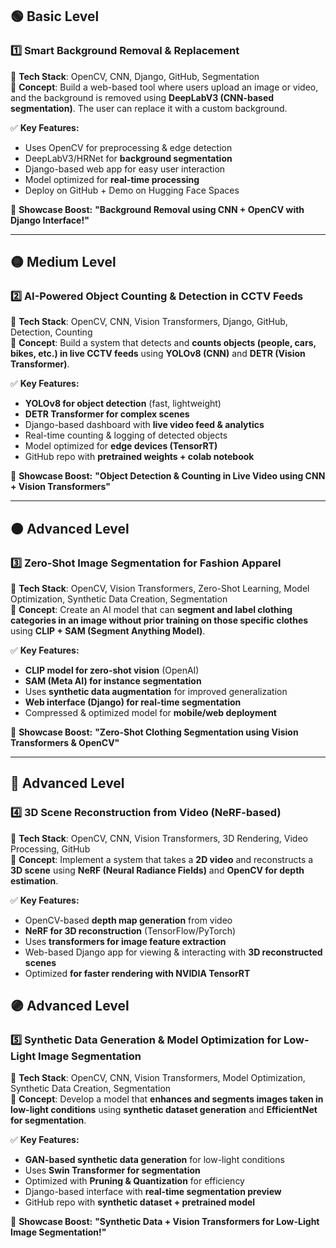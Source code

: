 

## **🟢 Basic Level**  
### **1️⃣ Smart Background Removal & Replacement**  
🔹 **Tech Stack**: OpenCV, CNN, Django, GitHub, Segmentation  
🔹 **Concept**: Build a web-based tool where users upload an image or video, and the background is removed using **DeepLabV3 (CNN-based segmentation)**. The user can replace it with a custom background.  

✅ **Key Features:**  
- Uses OpenCV for preprocessing & edge detection  
- DeepLabV3/HRNet for **background segmentation**  
- Django-based web app for easy user interaction  
- Model optimized for **real-time processing**  
- Deploy on GitHub + Demo on Hugging Face Spaces  

🚀 **Showcase Boost:** **"Background Removal using CNN + OpenCV with Django Interface!"**  

---

## **🟡 Medium Level**  
### **2️⃣ AI-Powered Object Counting & Detection in CCTV Feeds**  
🔹 **Tech Stack**: OpenCV, CNN, Vision Transformers, Django, GitHub, Detection, Counting  
🔹 **Concept**: Build a system that detects and **counts objects (people, cars, bikes, etc.) in live CCTV feeds** using **YOLOv8 (CNN)** and **DETR (Vision Transformer)**.  

✅ **Key Features:**  
- **YOLOv8 for object detection** (fast, lightweight)  
- **DETR Transformer for complex scenes**  
- Django-based dashboard with **live video feed & analytics**  
- Real-time counting & logging of detected objects  
- Model optimized for **edge devices (TensorRT)**  
- GitHub repo with **pretrained weights + colab notebook**  

🚀 **Showcase Boost:** **"Object Detection & Counting in Live Video using CNN + Vision Transformers"**  

---

## **🟠 Advanced Level**  
### **3️⃣ Zero-Shot Image Segmentation for Fashion Apparel**  
🔹 **Tech Stack**: OpenCV, Vision Transformers, Zero-Shot Learning, Model Optimization, Synthetic Data Creation, Segmentation  
🔹 **Concept**: Create an AI model that can **segment and label clothing categories in an image without prior training on those specific clothes** using **CLIP + SAM (Segment Anything Model)**.  

✅ **Key Features:**  
- **CLIP model for zero-shot vision** (OpenAI)  
- **SAM (Meta AI) for instance segmentation**  
- Uses **synthetic data augmentation** for improved generalization  
- **Web interface (Django) for real-time segmentation**  
- Compressed & optimized model for **mobile/web deployment**  

🚀 **Showcase Boost:** **"Zero-Shot Clothing Segmentation using Vision Transformers & OpenCV"**  

---

## **🔵 Advanced Level**  
### **4️⃣ 3D Scene Reconstruction from Video (NeRF-based)**  
🔹 **Tech Stack**: OpenCV, CNN, Vision Transformers, 3D Rendering, Video Processing, GitHub  
🔹 **Concept**: Implement a system that takes a **2D video** and reconstructs a **3D scene** using **NeRF (Neural Radiance Fields)** and **OpenCV for depth estimation**.  

✅ **Key Features:**  
- OpenCV-based **depth map generation** from video  
- **NeRF for 3D reconstruction** (TensorFlow/PyTorch)  
- Uses **transformers for image feature extraction**  
- Web-based Django app for viewing & interacting with **3D reconstructed scenes**  
- Optimized **for faster rendering with NVIDIA TensorRT**  



## **🟣 Advanced Level**  
### **5️⃣ Synthetic Data Generation & Model Optimization for Low-Light Image Segmentation**  
🔹 **Tech Stack**: OpenCV, CNN, Vision Transformers, Model Optimization, Synthetic Data Creation, Segmentation  
🔹 **Concept**: Develop a model that **enhances and segments images taken in low-light conditions** using **synthetic dataset generation** and **EfficientNet for segmentation**.  

✅ **Key Features:**  
- **GAN-based synthetic data generation** for low-light conditions  
- Uses **Swin Transformer for segmentation**  
- Optimized with **Pruning & Quantization** for efficiency  
- Django-based interface with **real-time segmentation preview**  
- GitHub repo with **synthetic dataset + pretrained model**  

🚀 **Showcase Boost:** **"Synthetic Data + Vision Transformers for Low-Light Image Segmentation!"**  
